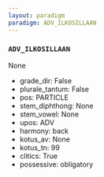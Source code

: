 ```yaml
---
layout: paradigm
paradigm: ADV_ILKOSILLAAN
---
```

### ` ADV_ILKOSILLAAN `

None
* grade_dir: False
* plurale_tantum: False
* pos: PARTICLE
* stem_diphthong: None
* stem_vowel: None
* upos: ADV
* harmony: back
* kotus_av: None
* kotus_tn: 99
* clitics: True
* possessive: obligatory
